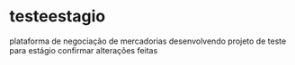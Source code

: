 # testeestagio
plataforma de negociação de mercadorias 
desenvolvendo projeto de teste para estágio
confirmar alterações feitas
